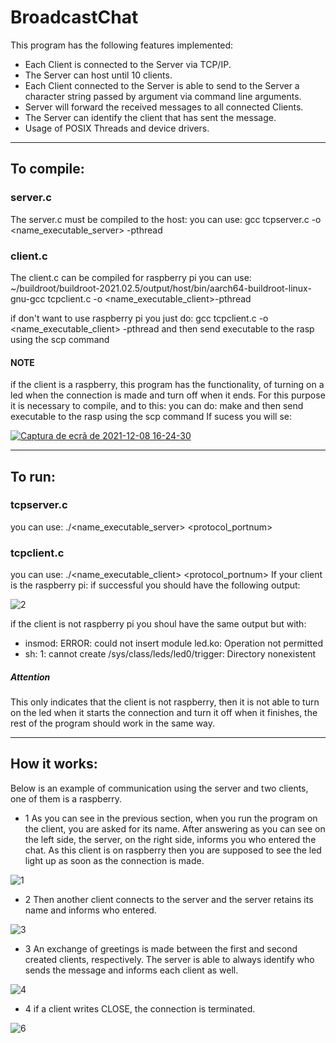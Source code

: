 # BroadcastChat


This program has the following features implemented:

- Each Client is connected to the Server via TCP/IP.
- The Server can host until 10 clients.
- Each Client connected to the Server is able to send to the Server a character string passed by argument via command line arguments. 
- Server will forward the received messages to all connected Clients.
- The Server can identify the client that has sent the message. 
- Usage of POSIX Threads and device drivers.

-----------------------------------------------------------------------------------------------------------------------------------------------------------------

## To compile:

### server.c
The server.c must be compiled to the host:
you can use: gcc tcpserver.c -o <name_executable_server> -pthread

### client.c
The client.c can be compiled for raspberry pi
you can use:  ~/buildroot/buildroot-2021.02.5/output/host/bin/aarch64-buildroot-linux-gnu-gcc tcpclient.c -o <name_executable_client>-pthread

if don't want to use raspberry pi
you just do: gcc tcpclient.c -o <name_executable_client> -pthread
and then send executable to  the rasp using the scp command

#### NOTE
if the client is a raspberry, this program has the functionality, of turning on a led when the connection is made and turn off when it ends. For this purpose it is necessary to compile, and to this:
you can do: make
and then send executable to  the rasp using the scp command
If sucess you will se: 

[
![Captura de ecrã de 2021-12-08 16-24-30](https://user-images.githubusercontent.com/95348254/145245680-36ef5901-d67a-42ba-9a7d-728d976155e7.png)
](url)

------------------------------------------------------------------------------------------------------------------------------------------------------------------

## To run:

 ### tcpserver.c
you can use: ./<name_executable_server> <protocol_portnum>

 ### tcpclient.c
you can use: ./<name_executable_client>   <servername> <protocol_portnum>
If your client is the raspberry pi:
 if successful you should have the following output:
 
 ![2](https://user-images.githubusercontent.com/95348254/145248548-9a4b3f03-cbe5-4c61-a61f-a746ebad0a1c.png)

if the client is not raspberry pi
you shoul have the same output but with: 
 - insmod: ERROR: could not insert module led.ko: Operation not permitted
 - sh: 1: cannot create /sys/class/leds/led0/trigger: Directory nonexistent
 
 ##### Attention
 This only indicates that the client is not raspberry, then it is not able to turn on the led when it starts the connection and turn it off when it finishes, the rest of the program should work in the same way.


------------------------------------------------------------------------------------------------------------------------------------------------------------------

 ## How it works:
 
Below is an example of communication using the server and two clients, one of them is a raspberry. 
 
 - 1 As you can see in the previous section, when you run the program on the client, you are asked for its name. After answering as you can see on the left side, the server, on the right side, informs you who entered the chat. As this client is on raspberry then you are supposed to see the led light up as soon as the connection is made.
 

 ![1](https://user-images.githubusercontent.com/95348254/145256231-03a06918-7c1e-4f99-888e-bcc43d9cfb01.png)
 
 
 - 2 Then another client connects to the server and the server retains its name and informs who entered.
  
 ![3](https://user-images.githubusercontent.com/95348254/145257498-d5ef8652-d4b8-4a10-b350-695148477fbe.png)
 
 
 - 3 An exchange of greetings is made between the first and second created clients, respectively. The server is able to always identify who sends the message and informs each client as well.
 
![4](https://user-images.githubusercontent.com/95348254/145257509-acce0ed8-a727-4a08-81ae-93cd291e872a.png)
 
 - 4 if a client writes CLOSE, the connection is terminated.
 
![6](https://user-images.githubusercontent.com/95348254/145259623-d1df73cb-1c9a-45f7-9a39-9db79ea9fed9.png)

 
 
 









